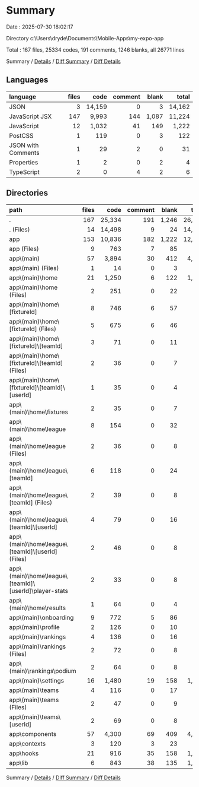 # Summary

Date : 2025-07-30 18:02:17

Directory c:\\Users\\dryde\\Documents\\Mobile-Apps\\my-expo-app

Total : 167 files,  25334 codes, 191 comments, 1246 blanks, all 26771 lines

Summary / [Details](details.md) / [Diff Summary](diff.md) / [Diff Details](diff-details.md)

## Languages
| language | files | code | comment | blank | total |
| :--- | ---: | ---: | ---: | ---: | ---: |
| JSON | 3 | 14,159 | 0 | 3 | 14,162 |
| JavaScript JSX | 147 | 9,993 | 144 | 1,087 | 11,224 |
| JavaScript | 12 | 1,032 | 41 | 149 | 1,222 |
| PostCSS | 1 | 119 | 0 | 3 | 122 |
| JSON with Comments | 1 | 29 | 2 | 0 | 31 |
| Properties | 1 | 2 | 0 | 2 | 4 |
| TypeScript | 2 | 0 | 4 | 2 | 6 |

## Directories
| path | files | code | comment | blank | total |
| :--- | ---: | ---: | ---: | ---: | ---: |
| . | 167 | 25,334 | 191 | 1,246 | 26,771 |
| . (Files) | 14 | 14,498 | 9 | 24 | 14,531 |
| app | 153 | 10,836 | 182 | 1,222 | 12,240 |
| app (Files) | 9 | 763 | 7 | 85 | 855 |
| app\\(main) | 57 | 3,894 | 30 | 412 | 4,336 |
| app\\(main) (Files) | 1 | 14 | 0 | 3 | 17 |
| app\\(main)\\home | 21 | 1,250 | 6 | 122 | 1,378 |
| app\\(main)\\home (Files) | 2 | 251 | 0 | 22 | 273 |
| app\\(main)\\home\\[fixtureId] | 8 | 746 | 6 | 57 | 809 |
| app\\(main)\\home\\[fixtureId] (Files) | 5 | 675 | 6 | 46 | 727 |
| app\\(main)\\home\\[fixtureId]\\[teamId] | 3 | 71 | 0 | 11 | 82 |
| app\\(main)\\home\\[fixtureId]\\[teamId] (Files) | 2 | 36 | 0 | 7 | 43 |
| app\\(main)\\home\\[fixtureId]\\[teamId]\\[userId] | 1 | 35 | 0 | 4 | 39 |
| app\\(main)\\home\\fixtures | 2 | 35 | 0 | 7 | 42 |
| app\\(main)\\home\\league | 8 | 154 | 0 | 32 | 186 |
| app\\(main)\\home\\league (Files) | 2 | 36 | 0 | 8 | 44 |
| app\\(main)\\home\\league\\[teamId] | 6 | 118 | 0 | 24 | 142 |
| app\\(main)\\home\\league\\[teamId] (Files) | 2 | 39 | 0 | 8 | 47 |
| app\\(main)\\home\\league\\[teamId]\\[userId] | 4 | 79 | 0 | 16 | 95 |
| app\\(main)\\home\\league\\[teamId]\\[userId] (Files) | 2 | 46 | 0 | 8 | 54 |
| app\\(main)\\home\\league\\[teamId]\\[userId]\\player-stats | 2 | 33 | 0 | 8 | 41 |
| app\\(main)\\home\\results | 1 | 64 | 0 | 4 | 68 |
| app\\(main)\\onboarding | 9 | 772 | 5 | 86 | 863 |
| app\\(main)\\profile | 2 | 126 | 0 | 10 | 136 |
| app\\(main)\\rankings | 4 | 136 | 0 | 16 | 152 |
| app\\(main)\\rankings (Files) | 2 | 72 | 0 | 8 | 80 |
| app\\(main)\\rankings\\podium | 2 | 64 | 0 | 8 | 72 |
| app\\(main)\\settings | 16 | 1,480 | 19 | 158 | 1,657 |
| app\\(main)\\teams | 4 | 116 | 0 | 17 | 133 |
| app\\(main)\\teams (Files) | 2 | 47 | 0 | 9 | 56 |
| app\\(main)\\teams\\[userId] | 2 | 69 | 0 | 8 | 77 |
| app\\components | 57 | 4,300 | 69 | 409 | 4,778 |
| app\\contexts | 3 | 120 | 3 | 23 | 146 |
| app\\hooks | 21 | 916 | 35 | 158 | 1,109 |
| app\\lib | 6 | 843 | 38 | 135 | 1,016 |

Summary / [Details](details.md) / [Diff Summary](diff.md) / [Diff Details](diff-details.md)